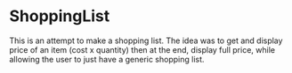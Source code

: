 # ShoppingList
This is an attempt to make a shopping list. The idea was to get and display price of an item (cost x quantity) then at the end, display full price, while allowing the user to just have a generic shopping list.
